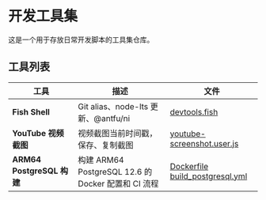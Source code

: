 # 开发工具集

这是一个用于存放日常开发脚本的工具集仓库。

## 工具列表

| 工具 | 描述 | 文件 |
|------|------|------|
| **Fish Shell** | Git alias、node-lts 更新、@antfu/ni | [devtools.fish](./devtools.fish) |
| **YouTube 视频截图** | 视频截图当前时间戳，保存、复制截图 | [youtube-screenshot.user.js](./youtube-screenshot.user.js) |
| **ARM64 PostgreSQL 构建** | 构建 ARM64 PostgreSQL 12.6 的 Docker 配置和 CI 流程 | [Dockerfile](./Dockerfile)<br>[build_postgresql.yml](./.github/workflows/build_postgresql.yml) |

